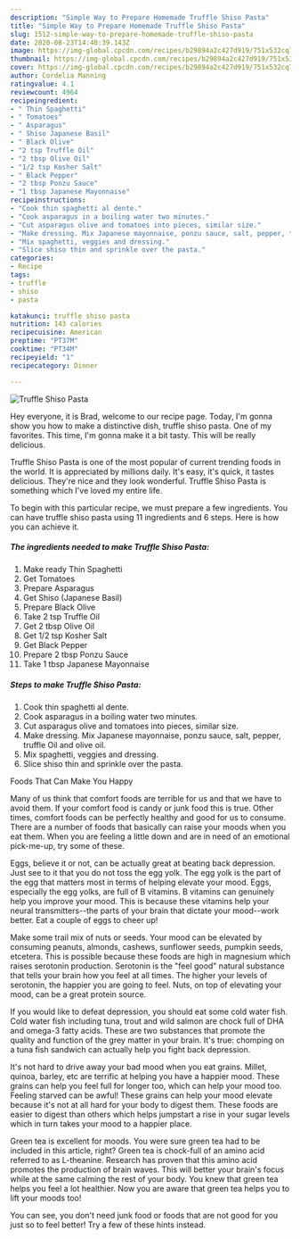 ```yaml
---
description: "Simple Way to Prepare Homemade Truffle Shiso Pasta"
title: "Simple Way to Prepare Homemade Truffle Shiso Pasta"
slug: 1512-simple-way-to-prepare-homemade-truffle-shiso-pasta
date: 2020-08-23T14:40:39.143Z
image: https://img-global.cpcdn.com/recipes/b29894a2c427d919/751x532cq70/truffle-shiso-pasta-recipe-main-photo.jpg
thumbnail: https://img-global.cpcdn.com/recipes/b29894a2c427d919/751x532cq70/truffle-shiso-pasta-recipe-main-photo.jpg
cover: https://img-global.cpcdn.com/recipes/b29894a2c427d919/751x532cq70/truffle-shiso-pasta-recipe-main-photo.jpg
author: Cordelia Manning
ratingvalue: 4.1
reviewcount: 4964
recipeingredient:
- " Thin Spaghetti"
- " Tomatoes"
- " Asparagus"
- " Shiso Japanese Basil"
- " Black Olive"
- "2 tsp Truffle Oil"
- "2 tbsp Olive Oil"
- "1/2 tsp Kosher Salt"
- " Black Pepper"
- "2 tbsp Ponzu Sauce"
- "1 tbsp Japanese Mayonnaise"
recipeinstructions:
- "Cook thin spaghetti al dente."
- "Cook asparagus in a boiling water two minutes."
- "Cut asparagus olive and tomatoes into pieces, similar size."
- "Make dressing. Mix Japanese mayonnaise, ponzu sauce, salt, pepper, truffle Oil and olive oil."
- "Mix spaghetti, veggies and dressing."
- "Slice shiso thin and sprinkle over the pasta."
categories:
- Recipe
tags:
- truffle
- shiso
- pasta

katakunci: truffle shiso pasta 
nutrition: 143 calories
recipecuisine: American
preptime: "PT37M"
cooktime: "PT34M"
recipeyield: "1"
recipecategory: Dinner

---
```



![Truffle Shiso Pasta](https://img-global.cpcdn.com/recipes/b29894a2c427d919/751x532cq70/truffle-shiso-pasta-recipe-main-photo.jpg)

Hey everyone, it is Brad, welcome to our recipe page. Today, I'm gonna show you how to make a distinctive dish, truffle shiso pasta. One of my favorites. This time, I'm gonna make it a bit tasty. This will be really delicious.

Truffle Shiso Pasta is one of the most popular of current trending foods in the world. It is appreciated by millions daily. It's easy, it's quick, it tastes delicious. They're nice and they look wonderful. Truffle Shiso Pasta is something which I've loved my entire life.




To begin with this particular recipe, we must prepare a few ingredients. You can have truffle shiso pasta using 11 ingredients and 6 steps. Here is how you can achieve it.

<!--inarticleads1-->

##### The ingredients needed to make Truffle Shiso Pasta:

1. Make ready  Thin Spaghetti
1. Get  Tomatoes
1. Prepare  Asparagus
1. Get  Shiso (Japanese Basil)
1. Prepare  Black Olive
1. Take 2 tsp Truffle Oil
1. Get 2 tbsp Olive Oil
1. Get 1/2 tsp Kosher Salt
1. Get  Black Pepper
1. Prepare 2 tbsp Ponzu Sauce
1. Take 1 tbsp Japanese Mayonnaise




<!--inarticleads2-->

##### Steps to make Truffle Shiso Pasta:

1. Cook thin spaghetti al dente.
1. Cook asparagus in a boiling water two minutes.
1. Cut asparagus olive and tomatoes into pieces, similar size.
1. Make dressing. Mix Japanese mayonnaise, ponzu sauce, salt, pepper, truffle Oil and olive oil.
1. Mix spaghetti, veggies and dressing.
1. Slice shiso thin and sprinkle over the pasta.




Foods That Can Make You Happy


Many of us think that comfort foods are terrible for us and that we have to avoid them. If your comfort food is candy or junk food this is true. Other times, comfort foods can be perfectly healthy and good for us to consume. There are a number of foods that basically can raise your moods when you eat them. When you are feeling a little down and are in need of an emotional pick-me-up, try some of these.

Eggs, believe it or not, can be actually great at beating back depression. Just see to it that you do not toss the egg yolk. The egg yolk is the part of the egg that matters most in terms of helping elevate your mood. Eggs, especially the egg yolks, are full of B vitamins. B vitamins can genuinely help you improve your mood. This is because these vitamins help your neural transmitters--the parts of your brain that dictate your mood--work better. Eat a couple of eggs to cheer up!

Make some trail mix of nuts or seeds. Your mood can be elevated by consuming peanuts, almonds, cashews, sunflower seeds, pumpkin seeds, etcetera. This is possible because these foods are high in magnesium which raises serotonin production. Serotonin is the "feel good" natural substance that tells your brain how you feel at all times. The higher your levels of serotonin, the happier you are going to feel. Nuts, on top of elevating your mood, can be a great protein source.

If you would like to defeat depression, you should eat some cold water fish. Cold water fish including tuna, trout and wild salmon are chock full of DHA and omega-3 fatty acids. These are two substances that promote the quality and function of the grey matter in your brain. It's true: chomping on a tuna fish sandwich can actually help you fight back depression. 

It's not hard to drive away your bad mood when you eat grains. Millet, quinoa, barley, etc are terrific at helping you have a happier mood. These grains can help you feel full for longer too, which can help your mood too. Feeling starved can be awful! These grains can help your mood elevate because it's not at all hard for your body to digest them. These foods are easier to digest than others which helps jumpstart a rise in your sugar levels which in turn takes your mood to a happier place.

Green tea is excellent for moods. You were sure green tea had to be included in this article, right? Green tea is chock-full of an amino acid referred to as L-theanine. Research has proven that this amino acid promotes the production of brain waves. This will better your brain's focus while at the same calming the rest of your body. You knew that green tea helps you feel a lot healthier. Now you are aware that green tea helps you to lift your moods too!

You can see, you don't need junk food or foods that are not good for you just so to feel better! Try  a few  of  these  hints  instead.

